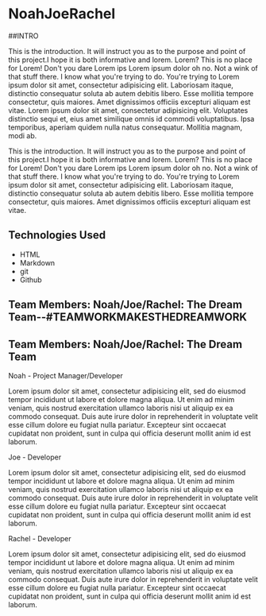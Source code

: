 # NoahJoeRachel

##INTRO

This is the introduction. It will instruct you as to the purpose and point of this project.I hope it is both informative and lorem. Lorem? This is no place for Lorem! Don't you dare Lorem ips Lorem ipsum dolor oh no. Not a wink of that stuff there. I know what you're trying to do. You're trying to Lorem ipsum dolor sit amet, consectetur adipisicing elit. Laboriosam itaque, distinctio consequatur soluta ab autem debitis libero. Esse mollitia tempore consectetur, quis maiores. Amet dignissimos officiis excepturi aliquam est vitae. Lorem ipsum dolor sit amet, consectetur adipisicing elit. Voluptates distinctio sequi et, eius amet similique omnis id commodi voluptatibus. Ipsa temporibus, aperiam quidem nulla natus consequatur. Mollitia magnam, modi ab.

This is the introduction. It will instruct you as to the purpose and point of this project.I hope it is both informative and lorem. Lorem? This is no place for Lorem! Don't you dare Lorem ips Lorem ipsum dolor oh no. Not a wink of that stuff there. I know what you're trying to do. You're trying to Lorem ipsum dolor sit amet, consectetur adipisicing elit. Laboriosam itaque, distinctio consequatur soluta ab autem debitis libero. Esse mollitia tempore consectetur, quis maiores. Amet dignissimos officiis excepturi aliquam est vitae.


## Technologies Used
- HTML
- Markdown
- git
- Github


## Team Members: Noah/Joe/Rachel: The Dream Team--#TEAMWORKMAKESTHEDREAMWORK

## Team Members: Noah/Joe/Rachel: The Dream Team


Noah - Project Manager/Developer

Lorem ipsum dolor sit amet, consectetur adipisicing elit, sed do eiusmod tempor incididunt ut labore et dolore magna aliqua. Ut enim ad minim veniam, quis nostrud exercitation ullamco laboris nisi ut aliquip ex ea commodo consequat. Duis aute irure dolor in reprehenderit in voluptate velit esse cillum dolore eu fugiat nulla pariatur. Excepteur sint occaecat cupidatat non proident, sunt in culpa qui officia deserunt mollit anim id est laborum.

Joe - Developer

Lorem ipsum dolor sit amet, consectetur adipisicing elit, sed do eiusmod tempor incididunt ut labore et dolore magna aliqua. Ut enim ad minim veniam, quis nostrud exercitation ullamco laboris nisi ut aliquip ex ea commodo consequat. Duis aute irure dolor in reprehenderit in voluptate velit esse cillum dolore eu fugiat nulla pariatur. Excepteur sint occaecat cupidatat non proident, sunt in culpa qui officia deserunt mollit anim id est laborum.

Rachel - Developer

Lorem ipsum dolor sit amet, consectetur adipisicing elit, sed do eiusmod tempor incididunt ut labore et dolore magna aliqua. Ut enim ad minim veniam, quis nostrud exercitation ullamco laboris nisi ut aliquip ex ea commodo consequat. Duis aute irure dolor in reprehenderit in voluptate velit esse cillum dolore eu fugiat nulla pariatur. Excepteur sint occaecat cupidatat non proident, sunt in culpa qui officia deserunt mollit anim id est laborum.
